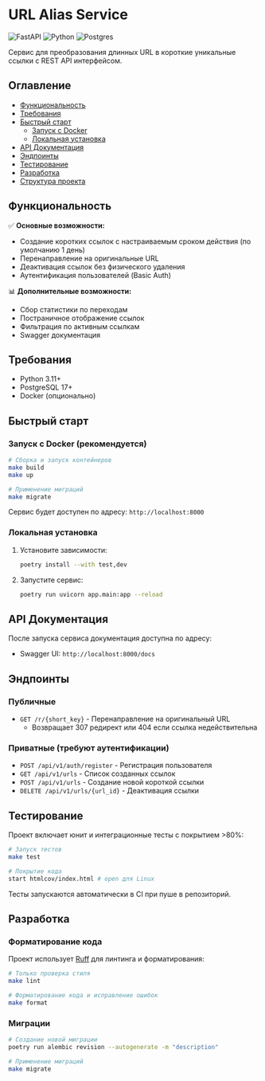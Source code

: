 # URL Alias Service

![FastAPI](https://img.shields.io/badge/FastAPI-005571?style=for-the-badge&logo=fastapi)
![Python](https://img.shields.io/badge/python-3670A0?style=for-the-badge&logo=python&logoColor=ffdd54)
![Postgres](https://img.shields.io/badge/postgres-%23316192.svg?style=for-the-badge&logo=postgresql&logoColor=white)

Сервис для преобразования длинных URL в короткие уникальные ссылки с REST API интерфейсом.

## Оглавление

- [Функциональность](#функциональность)
- [Требования](#требования)
- [Быстрый старт](#быстрый-старт)
  - [Запуск с Docker](#запуск-с-docker)
  - [Локальная установка](#локальная-установка)
- [API Документация](#api-документация)
- [Эндпоинты](#эндпоинты)
- [Тестирование](#тестирование)
- [Разработка](#разработка)
- [Структура проекта](#структура-проекта)

## Функциональность

✅ **Основные возможности:**
- Создание коротких ссылок с настраиваемым сроком действия (по умолчанию 1 день)
- Перенаправление на оригинальные URL
- Деактивация ссылок без физического удаления
- Аутентификация пользователей (Basic Auth)

📊 **Дополнительные возможности:**
- Сбор статистики по переходам
- Постраничное отображение ссылок
- Фильтрация по активным ссылкам
- Swagger документация

## Требования

- Python 3.11+
- PostgreSQL 17+
- Docker (опционально)

## Быстрый старт

### Запуск с Docker (рекомендуется)

```bash
# Сборка и запуск контейнеров
make build
make up

# Применение миграций
make migrate
```

Сервис будет доступен по адресу: `http://localhost:8000`

### Локальная установка

1. Установите зависимости:
    ```bash
    poetry install --with test,dev
    ```
2. Запустите сервис:
    ```bash
    poetry run uvicorn app.main:app --reload
    ```

## API Документация

После запуска сервиса документация доступна по адресу:
- Swagger UI: `http://localhost:8000/docs`

## Эндпоинты

### Публичные

- `GET /r/{short_key}` - Перенаправление на оригинальный URL
  - Возвращает 307 редирект или 404 если ссылка недействительна

### Приватные (требуют аутентификации)

- `POST /api/v1/auth/register` - Регистрация пользователя
- `GET /api/v1/urls` - Список созданных ссылок
- `POST /api/v1/urls` - Создание новой короткой ссылки
- `DELETE /api/v1/urls/{url_id}` - Деактивация ссылки

## Тестирование

Проект включает юнит и интеграционные тесты с покрытием >80%:

```bash
# Запуск тестов
make test

# Покрытие кода
start htmlcov/index.html # open для Linux
```

Тесты запускаются автоматически в CI при пуше в репозиторий.

## Разработка

### Форматирование кода
Проект использует [Ruff](https://beta.ruff.rs/) для линтинга и форматирования:

```bash
# Только проверка стиля
make lint 

# Форматирование кода и исправление ошибок
make format
```

### Миграции

```bash
# Создание новой миграции
poetry run alembic revision --autogenerate -m "description"

# Применение миграций
make migrate
```
